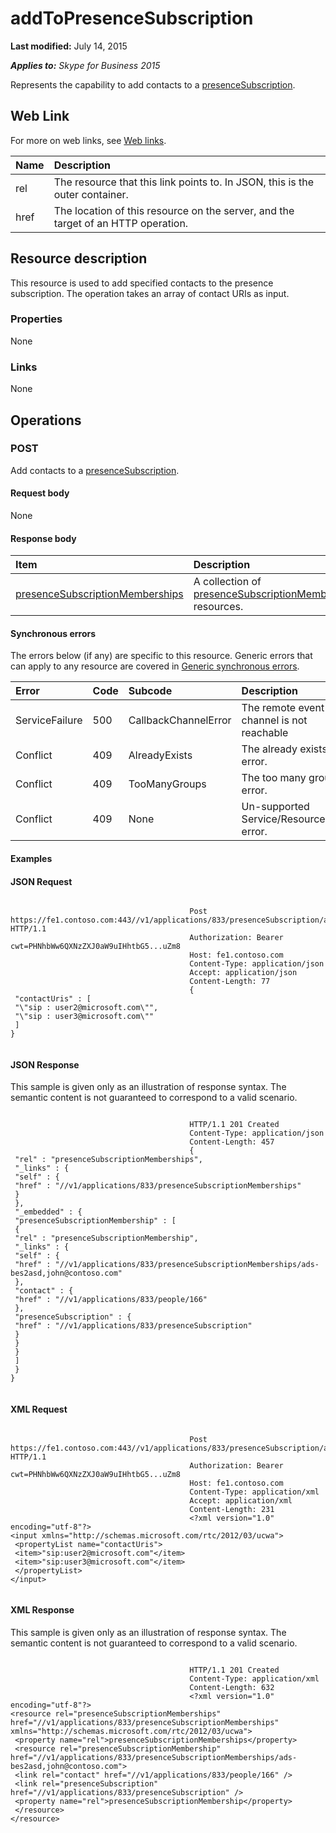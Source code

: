 
# addToPresenceSubscription 

 **Last modified:** July 14, 2015

 _**Applies to:** Skype for Business 2015_

Represents the capability to add contacts to a [presenceSubscription](presenceSubscription_ref.md). 

## Web Link
<a name="sectionSection0"> </a>

For more on web links, see [Web links](WebLinks.md).



|**Name**|**Description**|
|:-----|:-----|
|rel|The resource that this link points to. In JSON, this is the outer container.|
|href|The location of this resource on the server, and the target of an HTTP operation.|

## Resource description
<a name="sectionSection1"> </a>

This resource is used to add specified contacts to the presence subscription. The operation takes an array of contact URIs as input. 


### Properties

None


### Links

None


## Operations
<a name="sectionSection2"> </a>




### POST

Add contacts to a [presenceSubscription](presenceSubscription_ref.md).


#### Request body

None


#### Response body



|**Item**|**Description**|
|:-----|:-----|
| [presenceSubscriptionMemberships](presenceSubscriptionMemberships_ref.md)|A collection of [presenceSubscriptionMembership](presenceSubscriptionMembership_ref.md) resources.|

#### Synchronous errors

The errors below (if any) are specific to this resource. Generic errors that can apply to any resource are covered in [Generic synchronous errors](GenericSynchronousErrors.md).



|**Error**|**Code**|**Subcode**|**Description**|
|:-----|:-----|:-----|:-----|
|ServiceFailure|500|CallbackChannelError|The remote event channel is not reachable|
|Conflict|409|AlreadyExists|The already exists error.|
|Conflict|409|TooManyGroups|The too many groups error.|
|Conflict|409|None|Un-supported Service/Resource/API error.|

#### Examples




#### JSON Request


```

										Post https://fe1.contoso.com:443//v1/applications/833/presenceSubscription/addToPresenceSubscription HTTP/1.1
										Authorization: Bearer cwt=PHNhbWw6QXNzZXJ0aW9uIHhtbG5...uZm8
										Host: fe1.contoso.com
										Content-Type: application/json
										Accept: application/json
										Content-Length: 77
										{
 "contactUris" : [
 "\"sip : user2@microsoft.com\"",
 "\"sip : user3@microsoft.com\""
 ]
}
									
```


#### JSON Response

This sample is given only as an illustration of response syntax. The semantic content is not guaranteed to correspond to a valid scenario.


```

										HTTP/1.1 201 Created
										Content-Type: application/json
										Content-Length: 457
										{
 "rel" : "presenceSubscriptionMemberships",
 "_links" : {
 "self" : {
 "href" : "//v1/applications/833/presenceSubscriptionMemberships"
 }
 },
 "_embedded" : {
 "presenceSubscriptionMembership" : [
 {
 "rel" : "presenceSubscriptionMembership",
 "_links" : {
 "self" : {
 "href" : "//v1/applications/833/presenceSubscriptionMemberships/ads-bes2asd,john@contoso.com"
 },
 "contact" : {
 "href" : "//v1/applications/833/people/166"
 },
 "presenceSubscription" : {
 "href" : "//v1/applications/833/presenceSubscription"
 }
 }
 }
 ]
 }
}
									
```


#### XML Request


```

										Post https://fe1.contoso.com:443//v1/applications/833/presenceSubscription/addToPresenceSubscription HTTP/1.1
										Authorization: Bearer cwt=PHNhbWw6QXNzZXJ0aW9uIHhtbG5...uZm8
										Host: fe1.contoso.com
										Content-Type: application/xml
										Accept: application/xml
										Content-Length: 231
										<?xml version="1.0" encoding="utf-8"?>
<input xmlns="http://schemas.microsoft.com/rtc/2012/03/ucwa">
 <propertyList name="contactUris">
 <item>"sip:user2@microsoft.com"</item>
 <item>"sip:user3@microsoft.com"</item>
 </propertyList>
</input>
									
```


#### XML Response

This sample is given only as an illustration of response syntax. The semantic content is not guaranteed to correspond to a valid scenario.


```

										HTTP/1.1 201 Created
										Content-Type: application/xml
										Content-Length: 632
										<?xml version="1.0" encoding="utf-8"?>
<resource rel="presenceSubscriptionMemberships" href="//v1/applications/833/presenceSubscriptionMemberships" xmlns="http://schemas.microsoft.com/rtc/2012/03/ucwa">
 <property name="rel">presenceSubscriptionMemberships</property>
 <resource rel="presenceSubscriptionMembership" href="//v1/applications/833/presenceSubscriptionMemberships/ads-bes2asd,john@contoso.com">
 <link rel="contact" href="//v1/applications/833/people/166" />
 <link rel="presenceSubscription" href="//v1/applications/833/presenceSubscription" />
 <property name="rel">presenceSubscriptionMembership</property>
 </resource>
</resource>
									
```

